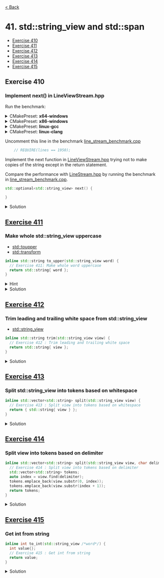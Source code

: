 [< Back](README.md)

# 41. std::string_view and std::span

* [Exercise 410](#exercise-410)
* [Exercise 411](#exercise-411)
* [Exercise 412](#exercise-412)
* [Exercise 413](#exercise-413)
* [Exercise 414](#exercise-414)
* [Exercise 415](#exercise-415)

## Exercise 410

### Implement next() in LineViewStream.hpp

Run the benchmark:

<details>
   <summary>CMakePreset: <b>x64-windows</b></summary>

```bash
cd .\build\x64-windows\test\Debug\
.\ms_pacman_benchmarks.exe
```

</details>
<details>
   <summary>CMakePreset: <b>x86-windows</b></summary>

```bash
cd .\build\x86-windows\test\Debug\
.\ms_pacman_benchmarks.exe
```

</details>
<details>
   <summary>CMakePreset: <b>linux-gcc</b></summary>

```bash
cd build/linux-gcc/test
./ms_pacman_benchmarks
```

</details>
<details>
   <summary>CMakePreset: <b>linux-clang</b></summary>

```bash
cd build/linux-clang/test
./ms_pacman_benchmarks
```

</details>

Uncomment this line in the benchmark [line_stream_benchmark.cpp](../benchmarks/line_stream_benchmark.cpp)

```cpp
    // REQUIRE(lines == 1950);
```

Implement the next function in [LineViewStream.hpp](../../lib/include/LineViewStream.hpp) trying not to make copies of 
the string except in the return statement.

Compare the performance with [LineStream.hpp](../../lib/include/LineStream.hpp) by running the benchmark in
[line_stream_benchmark.cpp](../benchmarks/line_stream_benchmark.cpp).

```cpp
std::optional<std::string_view> next() {
    
}
```

<details>
   <summary>Solution</summary>

```cpp
  std::optional<std::string_view> next() {
    std::size_t pos = view.find('\n');
    if (pos == std::string::npos)
      return {};

    auto line = view.substr(0, pos);
    view.remove_prefix(pos + 1);
    return { line };
  }
```

</details>

## [Exercise 411][1]

### Make whole std::string_view uppercase

* [std::toupper][3]
* [std::transform][4]

```cpp
inline std::string to_upper(std::string_view word) {
  // Exercise 411: Make whole word uppercase
  return std::string{ word };
}
```

<details>
   <summary>Hint</summary>

```cpp
  auto toupper = [](unsigned char c) {
    return static_cast<char>(std::toupper(c));
  };
```

</details>

<details>
   <summary>Solution</summary>

```cpp
inline std::string to_upper(std::string_view word) {
  std::string ret;
  ret.resize(word.size());
  auto toupper = [](unsigned char c) {
    return static_cast<char>(std::toupper(c));
  };
  std::transform(word.begin(), word.end(), ret.begin(), toupper);
  return ret;
}
```

</details>

## [Exercise 412][1]

### Trim leading and trailing white space from std::string_view

* [std::string_view][2]

```cpp
inline std::string trim(std::string_view view) {
  // Exercise 412 : Trim leading and trailing white space
  return std::string{ view };
}
```

<details>
   <summary>Solution</summary>

```cpp
inline std::string trim(std::string_view view) {
  auto start_it = std::find_if_not(view.begin(), view.end(), ::isspace);
  auto end_it = std::find_if_not(view.rbegin(), view.rend(), ::isspace);
  return std::string{ start_it, end_it.base() };
}
```

</details>

## [Exercise 413][1]

### Split std::string_view into tokens based on whitespace

```cpp
inline std::vector<std::string> split(std::string_view view) {
  // Exercise 413 : Split view into tokens based on whitespace
  return { std::string{ view } };
}
```

<details>
   <summary>Solution</summary>

```cpp
inline std::vector<std::string> split(std::string_view view) {
  std::vector<std::string> tokens;

  auto start = view.begin();
  const auto stop = view.end();

  while (start < stop) {
    auto start_word = std::find_if_not(start, stop, ::isspace);
    auto end_word = std::find_if(start_word, stop, ::isspace);
    tokens.emplace_back(start_word, end_word);
    start = end_word;
  }

  return tokens;
}
```

</details>

## [Exercise 414][1]

### Split view into tokens based on delimiter

```cpp
inline std::vector<std::string> split(std::string_view view, char delimiter) {
  // Exercise 414 : Split view into tokens based on delimiter
  std::vector<std::string> tokens;
  auto index = view.find(delimiter);
  tokens.emplace_back(view.substr(0, index));
  tokens.emplace_back(view.substr(index + 1));
  return tokens;
}
```

<details>
   <summary>Solution</summary>

```cpp
inline std::vector<std::string> split(std::string_view view, char delimiter) {
  std::vector<std::string> tokens;

  auto start = view.begin();
  const auto stop = view.end();

  auto is_comma = [delimiter](char c) { return c == delimiter; };

  while (start < stop) {
    auto start_word = std::find_if_not(start, stop, is_comma);
    auto end_word = std::find_if(start_word, stop, is_comma);
    tokens.emplace_back(start_word, end_word);
    start = end_word;
  }

  return tokens;
}
```

</details>

## [Exercise 415][1]

### Get int from string

```cpp
inline int to_int(std::string_view /*word*/) {
  int value{};
  // Exercise 415 : Get int from string
  return value;
}
```

<details>
   <summary>Solution</summary>

```cpp
inline int to_int(std::string_view word) {
  int value{};
  std::from_chars(word.data(), word.data() + word.size(), value);
  return value;
}
```

</details>

[1]: 41_exercises.cpp
[2]: https://en.cppreference.com/w/cpp/string/basic_string_view/basic_string_view
[3]: https://en.cppreference.com/w/cpp/string/byte/toupper
[4]: https://en.cppreference.com/w/cpp/algorithm/transform
